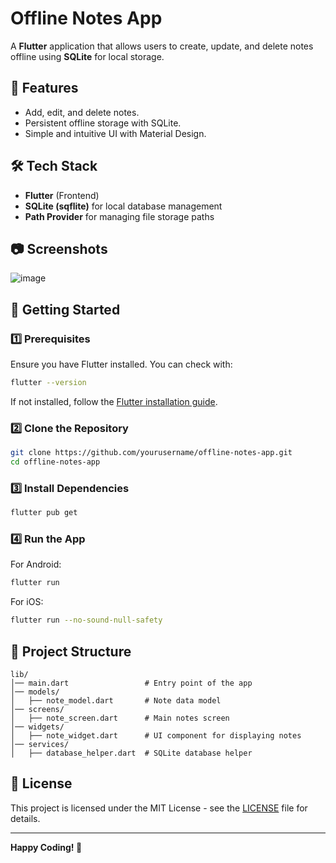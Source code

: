 # Offline Notes App

A **Flutter** application that allows users to create, update, and delete notes offline using **SQLite** for local storage.

## 📌 Features
- Add, edit, and delete notes.
- Persistent offline storage with SQLite.
- Simple and intuitive UI with Material Design.

## 🛠 Tech Stack
- **Flutter** (Frontend)
- **SQLite (sqflite)** for local database management
- **Path Provider** for managing file storage paths

## 📷 Screenshots
![image](https://github.com/user-attachments/assets/2e71d5e4-f131-48cb-8fa2-bb6c2ae277a3)


## 🚀 Getting Started

### 1️⃣ Prerequisites
Ensure you have Flutter installed. You can check with:
```sh
flutter --version
```
If not installed, follow the [Flutter installation guide](https://flutter.dev/docs/get-started/install).

### 2️⃣ Clone the Repository
```sh
git clone https://github.com/yourusername/offline-notes-app.git
cd offline-notes-app
```

### 3️⃣ Install Dependencies
```sh
flutter pub get
```

### 4️⃣ Run the App
For Android:
```sh
flutter run
```
For iOS:
```sh
flutter run --no-sound-null-safety
```

## 📂 Project Structure
```
lib/
│── main.dart                 # Entry point of the app
│── models/
│   ├── note_model.dart       # Note data model
│── screens/
│   ├── note_screen.dart      # Main notes screen
│── widgets/
│   ├── note_widget.dart      # UI component for displaying notes
│── services/
│   ├── database_helper.dart  # SQLite database helper
```


## 📜 License
This project is licensed under the MIT License - see the [LICENSE](LICENSE) file for details.

---
**Happy Coding! 🚀**

